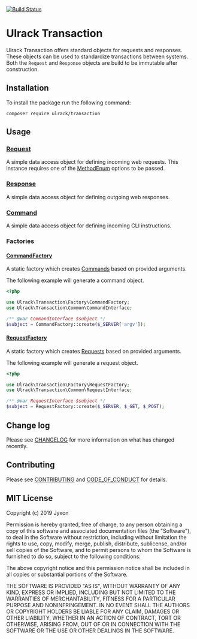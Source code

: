 [![Build Status](https://travis-ci.com/ulrack/transaction.svg?branch=master)](https://travis-ci.com/ulrack/transaction)

# Ulrack Transaction

Ulrack Transaction offers standard objects for requests and responses.
These objects can be used to standardize transactions between systems.
Both the `Request` and `Response` objects are build to be immutable after construction.

## Installation

To install the package run the following command:

```
composer require ulrack/transaction
```

## Usage

### [Request](src/Component/Request.php)

A simple data access object for defining incoming web requests.
This instance requires one of the [MethodEnum](src/Common/MethodEnum.php) 
options to be passed.

### [Response](src/Component/Response.php)

A simple data access object for defining outgoing web responses. 

### [Command](src/Component/Command.php)

A simple data access object for defining incoming CLI instructions. 

### Factories

#### [CommandFactory](src/Factory/CommandFactory.php)

A static factory which creates [Commands](src/Component/Command.php) based on
provided arguments. 

The following example will generate a command object.

```php
<?php

use Ulrack\Transaction\Factory\CommandFactory;
use Ulrack\Transaction\Common\CommandInterface;

/** @var CommandInterface $subject */
$subject = CommandFactory::create($_SERVER['argv']);
```

#### [RequestFactory](src/Factory/RequestFactory.php)

A static factory which creates [Requests](src/Transaction/Request.php) based on
provided arguments. 

The following example will generate a request object.

```php
<?php

use Ulrack\Transaction\Factory\RequestFactory;
use Ulrack\Transaction\Common\RequestInterface;

/** @var RequestInterface $subject */
$subject = RequestFactory::create($_SERVER, $_GET, $_POST);
```

## Change log

Please see [CHANGELOG](CHANGELOG.md) for more information on what has changed recently.

## Contributing

Please see [CONTRIBUTING](CONTRIBUTING.md) and [CODE_OF_CONDUCT](CODE_OF_CONDUCT.md) for details.

## MIT License

Copyright (c) 2019 Jyxon

Permission is hereby granted, free of charge, to any person obtaining a copy
of this software and associated documentation files (the "Software"), to deal
in the Software without restriction, including without limitation the rights
to use, copy, modify, merge, publish, distribute, sublicense, and/or sell
copies of the Software, and to permit persons to whom the Software is
furnished to do so, subject to the following conditions:

The above copyright notice and this permission notice shall be included in all
copies or substantial portions of the Software.

THE SOFTWARE IS PROVIDED "AS IS", WITHOUT WARRANTY OF ANY KIND, EXPRESS OR
IMPLIED, INCLUDING BUT NOT LIMITED TO THE WARRANTIES OF MERCHANTABILITY,
FITNESS FOR A PARTICULAR PURPOSE AND NONINFRINGEMENT. IN NO EVENT SHALL THE
AUTHORS OR COPYRIGHT HOLDERS BE LIABLE FOR ANY CLAIM, DAMAGES OR OTHER
LIABILITY, WHETHER IN AN ACTION OF CONTRACT, TORT OR OTHERWISE, ARISING FROM,
OUT OF OR IN CONNECTION WITH THE SOFTWARE OR THE USE OR OTHER DEALINGS IN THE
SOFTWARE.
